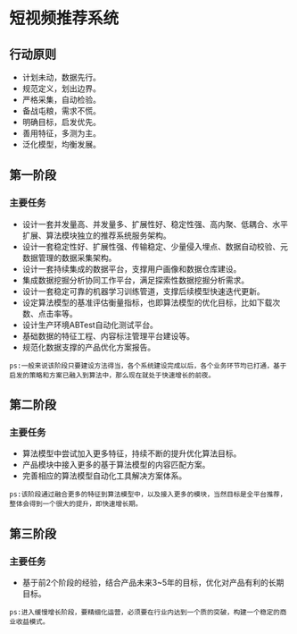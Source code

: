 
# 短视频推荐系统

## 行动原则

- 计划未动，数据先行。
- 规范定义，划出边界。
- 严格采集，自动检验。
- 备战屯粮，需求不慌。
- 明确目标，启发优先。
- 善用特征，多测为主。
- 泛化模型，均衡发展。

## 第一阶段

### 主要任务

- 设计一套并发量高、并发量多、扩展性好、稳定性强、高内聚、低耦合、水平扩展、算法模块独立的推荐系统服务架构。
- 设计一套稳定性好、扩展性强、传输稳定、少量侵入埋点、数据自动校验、元数据管理的数据采集架构。
- 设计一套持续集成的数据平台，支撑用户画像和数据仓库建设。
- 集成数据挖掘分析协同工作平台，满足探索性数据挖掘分析需求。
- 设计一套稳定可靠的机器学习训练管道，支撑后续模型快速迭代更新。
- 设定算法模型的基准评估衡量指标，也即算法模型的优化目标，比如下载次数、点击率等。
- 设计生产环境ABTest自动化测试平台。
- 基础数据的特征工程、内容标注管理平台建设等。
- 规范化数据支撑的产品优化方案报告。

```
ps:一般来说该阶段只要建设方法得当，各个系统建设完成以后，各个业务环节均已打通，基于启发的策略和方案已融入到算法中，那么现在就处于快速增长的前夜。
```

## 第二阶段

### 主要任务

- 算法模型中尝试加入更多特征，持续不断的提升优化算法目标。
- 产品模块中接入更多的基于算法模型的内容匹配方案。
- 完善相应的算法模型自动化工具解决方案体系。

```
ps:该阶段通过融合更多的特征到算法模型中，以及接入更多的模块，当然目标是全平台推荐，整体会得到一个很大的提升，即快速增长期。
```

## 第三阶段

### 主要任务

- 基于前2个阶段的经验，结合产品未来3~5年的目标，优化对产品有利的长期目标。

```
ps:进入缓慢增长阶段，要精细化运营，必须要在行业内达到一个质的突破，构建一个稳定的商业收益模式。
```
